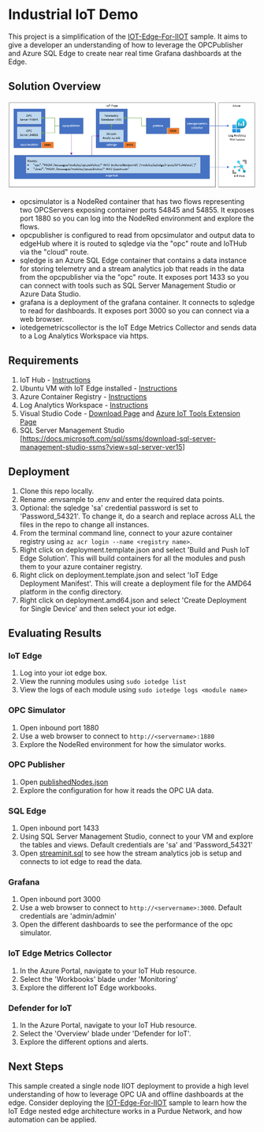 # Industrial IoT Demo

This project is a simplification of the [IOT-Edge-For-IIOT](https://github.com/Azure-Samples/iot-edge-for-iiot) sample.  It aims to give a developer an understanding of how to leverage the OPCPublisher and Azure SQL Edge to create near real time Grafana dashboards at the Edge.  

## Solution Overview

![Industrial IoT Demo Architecture](/assets/architecture.png)
- opcsimulator is a NodeRed container that has two flows representing two OPCServers exposing container ports 54845 and 54855.  It exposes port 1880 so you can log into the NodeRed environment and explore the flows.
- opcpublisher is configured to read from opcsimulator and output data to edgeHub where it is routed to sqledge via the "opc" route and IoTHub via the "cloud" route.
- sqledge is an Azure SQL Edge container that contains a data instance for storing telemetry and a stream analytics job that reads in the data from the opcpublisher via the "opc" route.    It exposes port 1433 so you can connect with tools such as SQL Server Management Studio or Azure Data Studio.
- grafana is a deployment of the grafana container.  It connects to sqledge to read for dashboards.  It exposes port 3000 so you can connect via a web browser.
- iotedgemetricscollector is the IoT Edge Metrics Collector and sends data to a Log Analytics Workspace via https.

## Requirements

1. IoT Hub - [Instructions](https://docs.microsoft.com/en-us/azure/iot-hub/iot-hub-create-through-portal?view=iotedge-2020-11#create-an-iot-hub)
2. Ubuntu VM with IoT Edge installed - [Instructions](https://docs.microsoft.com/azure/iot-edge/how-to-provision-single-device-linux-symmetric?view=iotedge-2020-11&tabs=azure-portal%2Cubuntu)
3. Azure Container Registry - [Instructions](https://docs.microsoft.com/Azure/container-registry/container-registry-get-started-portal#create-a-container-registry)
4. Log Analytics Workspace - [Instructions](https://docs.microsoft.com/en-us/azure/azure-monitor/logs/quick-create-workspace)
5. Visual Studio Code - [Download Page](https://code.visualstudio.com/) and [Azure IoT Tools Extension Page](https://marketplace.visualstudio.com/items?itemName=vsciot-vscode.azure-iot-tools)
6. SQL Server Management Studio [https://docs.microsoft.com/sql/ssms/download-sql-server-management-studio-ssms?view=sql-server-ver15]

## Deployment

1. Clone this repo locally.
2. Rename .envsample to .env and enter the required data points.
3. Optional: the sqledge 'sa' credential password is set to 'Password_54321'.  To change it, do a search and replace across ALL the files in the repo to change all instances.
4. From the terminal command line, connect to your azure container registry using `az acr login --name <registry name>`.
5. Right click on deployment.template.json and select 'Build and Push IoT Edge Solution'.  This will build containers for all the modules and push them to your azure container registry.
6. Right click on deployment.template.json and select 'IoT Edge Deployment Manifest'.  This will create a deployment file for the AMD64 platform in the config directory.
7. Right click on deployment.amd64.json and select 'Create Deployment for Single Device' and then select your iot edge.

## Evaluating Results

### IoT Edge

1. Log into your iot edge box.
1. View the running modules using `sudo iotedge list`
1. View the logs of each module using `sudo iotedge logs <module name>`

### OPC Simulator

1. Open inbound port 1880
2. Use a web browser to connect to `http://<servername>:1880`
3. Explore the NodeRed environment for how the simulator works.

### OPC Publisher

1. Open [publishedNodes.json](/modules/opcpublisher/publishedNodes.json)
2. Explore the configuration for how it reads the OPC UA data.

### SQL Edge

1. Open inbound port 1433
2. Using SQL Server Management Studio, connect to your VM and explore the tables and views.  Default credentials are 'sa' and 'Password_54321'
3. Open [streaminit.sql](/modules/sqledge/streaminit.sql) to see how the stream analytics job is setup and connects to iot edge to read the data.

### Grafana

1. Open inbound port 3000
2. Use a web browser to connect to `http://<servername>:3000`.  Default credentials are 'admin/admin'
3. Open the different dashboards to see the performance of the opc simulator.

### IoT Edge Metrics Collector

1. In the Azure Portal, navigate to your IoT Hub resource.
2. Select the 'Workbooks' blade under 'Monitoring'
3. Explore the different IoT Edge workbooks.

### Defender for IoT

1. In the Azure Portal, navigate to your IoT Hub resource.
2. Select the 'Overview' blade under 'Defender for IoT'.
3. Explore the different options and alerts.

## Next Steps

This sample created a single node IIOT deployment to provide a high level understanding of how to leverage OPC UA and offline dashboards at the edge.  Consider deploying the [IOT-Edge-For-IIOT](https://github.com/Azure-Samples/iot-edge-for-iiot) sample to learn how the IoT Edge nested edge architecture works in a Purdue Network, and how automation can be applied.